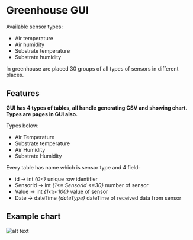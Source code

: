 # Greenhouse GUI

Available sensor types:
- Air temperature
- Air humidity
- Substrate temperature
- Substrate humidity

In greenhouse are placed 30 groups of all types of sensors in different places. 

## Features

**GUI has 4 types of tables, all handle generating CSV and showing chart. Types are pages in GUI also.**

Types below:

- Air Temperature
- Substrate temperature
- Air Humidity
- Substrate Humidity

Every table has name which is sensor type and 4 field:
- id -> int *{0<}* unique row identifier
- SensorId -> int *{1<= SensorId <=30}* number of sensor
- Value -> int *{1<x<100}* value of sensor
- Date -> dateTime *{dateType}* dateTime of received data from sensor


## Example chart

![alt text](https://i.imgur.com/P8wyWsY.png)
